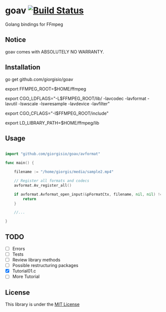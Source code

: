 # goav [![Build Status](https://travis-ci.org/giorgisio/goav.svg?branch=master)](https://travis-ci.org/giorgisio/goav)
Golang bindings for FFmpeg

## Notice
goav comes with ABSOLUTELY NO WARRANTY.

## Installation

go get github.com/giorgisio/goav

export FFMPEG_ROOT=$HOME/ffmpeg

export CGO_LDFLAGS="-L$FFMPEG_ROOT/lib/ -lavcodec -lavformat -lavutil -lswscale -lswresample -lavdevice -lavfilter"

export CGO_CFLAGS="-I$FFMPEG_ROOT/include"

export LD_LIBRARY_PATH=$HOME/ffmpeg/lib



## Usage

`````go

import "github.com/giorgisio/goav/avformat"

func main() {

	filename := "/home/giorgis/media/sample2.mp4"

	// Register all formats and codecs
	avformat.Av_register_all()

	if avformat.Avformat_open_input(&pFormatCtx, filename, nil, nil) != 0 {
		return
	}

	//...

}
`````

## TODO

- [ ] Errors
- [ ] Tests
- [ ] Review library methods
- [ ] Possible restructuring packages
- [x] Tutorial01.c
- [ ] More Tutorial

## License
This library is under the [MIT License](http://opensource.org/licenses/MIT)